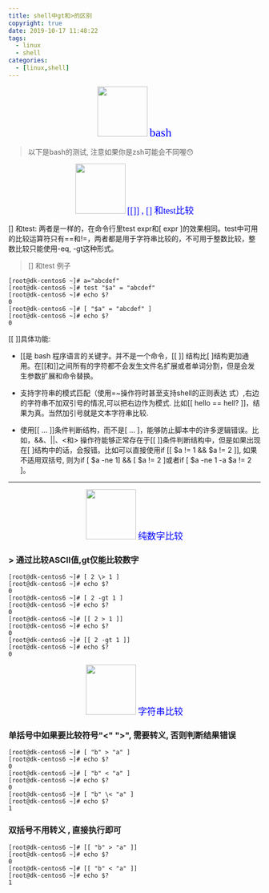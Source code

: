 ```yaml
---
title: shell中gt和>的区别
copyright: true
date: 2019-10-17 11:48:22
tags:
  - linux
  - shell
categories:
  - [linux,shell]
---
```


<center>
<img src="http://zhangzw001.github.io/images/dockerniu.jpeg" width = "100" height = "100" style="border: 0"/>
<font color="blue" face="黑体" size=5> bash </font>
</center>

> 以下是bash的测试, 注意如果你是zsh可能会不同喔😯

<center>
<img src="http://zhangzw001.github.io/images/dockerniu.jpeg" width = "100" height = "100" style="border: 0"/>
<font color="blue" face="黑体" size=4> [[]] , [] 和test比较 </font>
</center>

[] 和test:	两者是一样的，在命令行里test expr和[ expr ]的效果相同。test中可用的比较运算符只有==和!=，两者都是用于字符串比较的，不可用于整数比较，整数比较只能使用-eq, -gt这种形式。


> [] 和test 例子

```
[root@dk-centos6 ~]# a="abcdef"
[root@dk-centos6 ~]# test "$a" = "abcdef"
[root@dk-centos6 ~]# echo $?
0
[root@dk-centos6 ~]# [ "$a" = "abcdef" ]
[root@dk-centos6 ~]# echo $?
0
```

[[ ]]具体功能:	
- [[是 bash 程序语言的关键字。并不是一个命令，[[ ]] 结构比[ ]结构更加通用。在[[和]]之间所有的字符都不会发生文件名扩展或者单词分割，但是会发生参数扩展和命令替换。

- 支持字符串的模式匹配（使用=~操作符时甚至支持shell的正则表达 式）,右边的字符串不加双引号的情况,可以把右边作为模式. 比如[[ hello == hell? ]]，结果为真。当然加引号就是文本字符串比较.

- 使用[[ ... ]]条件判断结构，而不是[ ... ]，能够防止脚本中的许多逻辑错误。比如，&&、||、<和> 操作符能够正常存在于[[ ]]条件判断结构中，但是如果出现在[ ]结构中的话，会报错。比如可以直接使用if [[ $a != 1 && $a != 2 ]], 如果不适用双括号, 则为if [ $a -ne 1] && [ $a != 2 ]或者if [ $a -ne 1 -a $a != 2 ]。


---


<center>
<img src="http://zhangzw001.github.io/images/dockerniu.jpeg" width = "100" height = "100" style="border: 0"/>
<font color="blue" face="黑体" size=4> 纯数字比较 </font>
</center>

### > 通过比较ASCII值,gt仅能比较数字

```
[root@dk-centos6 ~]# [ 2 \> 1 ]
[root@dk-centos6 ~]# echo $?
0
[root@dk-centos6 ~]# [ 2 -gt 1 ]
[root@dk-centos6 ~]# echo $?
0
[root@dk-centos6 ~]# [[ 2 > 1 ]]
[root@dk-centos6 ~]# echo $?
0
[root@dk-centos6 ~]# [[ 2 -gt 1 ]]
[root@dk-centos6 ~]# echo $?
0
```

<center>
<img src="http://zhangzw001.github.io/images/dockerniu.jpeg" width = "100" height = "100" style="border: 0"/>
<font color="blue" face="黑体" size=4> 字符串比较 </font>
</center>

### 单括号中如果要比较符号"<" ">", 需要转义, 否则判断结果错误

```
[root@dk-centos6 ~]# [ "b" > "a" ]
[root@dk-centos6 ~]# echo $?
0
[root@dk-centos6 ~]# [ "b" < "a" ]
[root@dk-centos6 ~]# echo $?
0
[root@dk-centos6 ~]# [ "b" \< "a" ]
[root@dk-centos6 ~]# echo $?
1
```

### 双括号不用转义 , 直接执行即可

```
[root@dk-centos6 ~]# [[ "b" > "a" ]]
[root@dk-centos6 ~]# echo $?
0
[root@dk-centos6 ~]# [[ "b" < "a" ]]
[root@dk-centos6 ~]# echo $?
1
```
